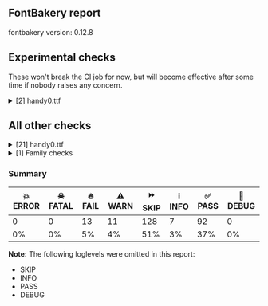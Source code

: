 ## FontBakery report

fontbakery version: 0.12.8



## Experimental checks

These won't break the CI job for now, but will become effective after some time if nobody raises any concern.


<details><summary>[2] handy0.ttf</summary>
<div>
<details>
    <summary>🔥 <b>FAIL</b> Ensure 'smcp' (small caps) lookups are defined before ligature lookups in the 'GSUB' table. <a href="https://fontbakery.readthedocs.io/en/stable/fontbakery/checks/universal.html#"></a></summary>
    <div>







* 🔥 **FAIL** <p>Font does not contain a GSUB table.</p>
 [code: missing-gsub-table]



</div>
</details>

<details>
    <summary>⚠️ <b>WARN</b> Validate size, and resolution of article images, and ensure article page has minimum length and includes visual assets. <a href="https://fontbakery.readthedocs.io/en/stable/fontbakery/checks/googlefonts.article.html#"></a></summary>
    <div>







* ⚠️ **WARN** <p>Family metadata at fonts/ttf does not have an article.</p>
 [code: lacks-article]



</div>
</details>
</div>
</details>




## All other checks



<details><summary>[21] handy0.ttf</summary>
<div>
<details>
    <summary>🔥 <b>FAIL</b> Ensure the font supports case swapping for all its glyphs. <a href="https://fontbakery.readthedocs.io/en/stable/fontbakery/checks/universal.glyphset.html#"></a></summary>
    <div>







* 🔥 **FAIL** <p>The following glyphs lack their case-swapping counterparts:</p>
<table>
<thead>
<tr>
<th align="left">Glyph present in the font</th>
<th align="left">Missing case-swapping counterpart</th>
</tr>
</thead>
<tbody>
<tr>
<td align="left">U+00C6: LATIN CAPITAL LETTER AE</td>
<td align="left">U+00E6: LATIN SMALL LETTER AE</td>
</tr>
<tr>
<td align="left">U+00D0: LATIN CAPITAL LETTER ETH</td>
<td align="left">U+00F0: LATIN SMALL LETTER ETH</td>
</tr>
</tbody>
</table>
 [code: missing-case-counterparts]



</div>
</details>

<details>
    <summary>🔥 <b>FAIL</b> Checking OS/2 usWinAscent & usWinDescent. <a href="https://fontbakery.readthedocs.io/en/stable/fontbakery/checks/universal.metrics.html#"></a></summary>
    <div>







* 🔥 **FAIL** <p>OS/2.usWinAscent value should be equal or greater than 2095, but got 2094 instead</p>
 [code: ascent]



</div>
</details>

<details>
    <summary>🔥 <b>FAIL</b> Checking Vertical Metric Linegaps. <a href="https://fontbakery.readthedocs.io/en/stable/fontbakery/checks/universal.metrics.html#"></a></summary>
    <div>







* 🔥 **FAIL** <p>hhea lineGap is not equal to 0.</p>
<p><em>Overridden</em>: This check was originally a WARN but was
overridden by the ufo profile:
For Google Fonts, all messages from this check are considered FAILs.</p>
 [code: hhea]



</div>
</details>

<details>
    <summary>🔥 <b>FAIL</b> Checking OS/2 Metrics match hhea Metrics. <a href="https://fontbakery.readthedocs.io/en/stable/fontbakery/checks/universal.metrics.html#"></a></summary>
    <div>







* 🔥 **FAIL** <p>OS/2 sTypoAscender (1638) and hhea ascent (2094) must be equal.</p>
 [code: ascender]



</div>
</details>

<details>
    <summary>🔥 <b>FAIL</b> Shapes languages in all GF glyphsets. <a href="https://fontbakery.readthedocs.io/en/stable/fontbakery/checks/googlefonts.glyphset.html#"></a></summary>
    <div>







* 🔥 **FAIL** <p>No GF glyphset was found to be supported &gt;80%, so language shaping support couldn't get checked.</p>
 [code: no-glyphset-supported]



</div>
</details>

<details>
    <summary>🔥 <b>FAIL</b> Check family name for GF Guide compliance. <a href="https://fontbakery.readthedocs.io/en/stable/fontbakery/checks/googlefonts.name.html#"></a></summary>
    <div>







* 🔥 **FAIL** <p>&quot;handy0&quot; doesn't start with an uppercase letter.</p>
 [code: starts-with-not-uppercase]



</div>
</details>

<details>
    <summary>🔥 <b>FAIL</b> Checking file is named canonically. <a href="https://fontbakery.readthedocs.io/en/stable/fontbakery/checks/googlefonts.html#"></a></summary>
    <div>







* 🔥 **FAIL** <p>Expected &quot;handy0-Regular.ttf. Got handy0.ttf.</p>
 [code: bad-filename]



</div>
</details>

<details>
    <summary>🔥 <b>FAIL</b> Copyright notices match canonical pattern in fonts <a href="https://fontbakery.readthedocs.io/en/stable/fontbakery/checks/googlefonts.copyright.html#"></a></summary>
    <div>







* 🔥 **FAIL** <p>Name Table entry: Copyright notices should match a pattern similar to:</p>
<p>&quot;Copyright 2020 The Familyname Project Authors (git url)&quot;</p>
<p>But instead we have got:</p>
<p>&quot;Copyright (c) 2024, Dr Anirban Mitra&quot;</p>
 [code: bad-notice-format]



</div>
</details>

<details>
    <summary>🔥 <b>FAIL</b> Check font names are correct <a href="https://fontbakery.readthedocs.io/en/stable/fontbakery/checks/googlefonts.name.html#"></a></summary>
    <div>







* 🔥 **FAIL** <p>Font names are incorrect:</p>
<table>
<thead>
<tr>
<th align="left">nameID</th>
<th align="left">current</th>
<th align="left">expected</th>
</tr>
</thead>
<tbody>
<tr>
<td align="left">Family Name</td>
<td align="left">handy0</td>
<td align="left">handy0</td>
</tr>
<tr>
<td align="left">Subfamily Name</td>
<td align="left">Regular</td>
<td align="left">Regular</td>
</tr>
<tr>
<td align="left">Full Name</td>
<td align="left">handy0 Regular</td>
<td align="left">handy0 Regular</td>
</tr>
<tr>
<td align="left">Postscript Name</td>
<td align="left"><strong>handy0</strong></td>
<td align="left"><strong>handy0-Regular</strong></td>
</tr>
</tbody>
</table>
 [code: bad-names]



</div>
</details>

<details>
    <summary>🔥 <b>FAIL</b> Check Google Fonts glyph coverage. <a href="https://fontbakery.readthedocs.io/en/stable/fontbakery/checks/googlefonts.glyphset.html#"></a></summary>
    <div>







* 🔥 **FAIL** <p>Missing required codepoints:</p>
<pre><code>- 0x00BF (INVERTED QUESTION MARK)


- 0x00D7 (MULTIPLICATION SIGN)


- 0x00DE (LATIN CAPITAL LETTER THORN)


- 0x00DF (LATIN SMALL LETTER SHARP S)


- 0x00E6 (LATIN SMALL LETTER AE)


- 0x00F0 (LATIN SMALL LETTER ETH)


- 0x00FE (LATIN SMALL LETTER THORN)


- 0x0100 (LATIN CAPITAL LETTER A WITH MACRON)


- 0x0101 (LATIN SMALL LETTER A WITH MACRON)


- 0x0102 (LATIN CAPITAL LETTER A WITH BREVE)


- 0x0103 (LATIN SMALL LETTER A WITH BREVE)


- 0x0104 (LATIN CAPITAL LETTER A WITH OGONEK)


- 0x0105 (LATIN SMALL LETTER A WITH OGONEK)


- 0x0106 (LATIN CAPITAL LETTER C WITH ACUTE)


- 0x0107 (LATIN SMALL LETTER C WITH ACUTE)


- 0x010A (LATIN CAPITAL LETTER C WITH DOT ABOVE)


- 0x010B (LATIN SMALL LETTER C WITH DOT ABOVE)


- 0x010C (LATIN CAPITAL LETTER C WITH CARON)


- 0x010D (LATIN SMALL LETTER C WITH CARON)


- 0x010E (LATIN CAPITAL LETTER D WITH CARON)


- 0x010F (LATIN SMALL LETTER D WITH CARON)


- 0x0110 (LATIN CAPITAL LETTER D WITH STROKE)


- 0x0111 (LATIN SMALL LETTER D WITH STROKE)


- 0x0112 (LATIN CAPITAL LETTER E WITH MACRON)


- 0x0113 (LATIN SMALL LETTER E WITH MACRON)


- 0x0116 (LATIN CAPITAL LETTER E WITH DOT ABOVE)


- 0x0117 (LATIN SMALL LETTER E WITH DOT ABOVE)


- 0x0118 (LATIN CAPITAL LETTER E WITH OGONEK)


- 0x0119 (LATIN SMALL LETTER E WITH OGONEK)


- 0x011A (LATIN CAPITAL LETTER E WITH CARON)


- 0x011B (LATIN SMALL LETTER E WITH CARON)


- 0x011E (LATIN CAPITAL LETTER G WITH BREVE)


- 0x011F (LATIN SMALL LETTER G WITH BREVE)


- 0x0120 (LATIN CAPITAL LETTER G WITH DOT ABOVE)


- 0x0121 (LATIN SMALL LETTER G WITH DOT ABOVE)


- 0x0122 (LATIN CAPITAL LETTER G WITH CEDILLA)


- 0x0123 (LATIN SMALL LETTER G WITH CEDILLA)


- 0x0126 (LATIN CAPITAL LETTER H WITH STROKE)


- 0x0127 (LATIN SMALL LETTER H WITH STROKE)


- 0x012A (LATIN CAPITAL LETTER I WITH MACRON)


- 0x012B (LATIN SMALL LETTER I WITH MACRON)


- 0x012E (LATIN CAPITAL LETTER I WITH OGONEK)


- 0x012F (LATIN SMALL LETTER I WITH OGONEK)


- 0x0130 (LATIN CAPITAL LETTER I WITH DOT ABOVE)


- 0x0131 (LATIN SMALL LETTER DOTLESS I)


- 0x0136 (LATIN CAPITAL LETTER K WITH CEDILLA)


- 0x0137 (LATIN SMALL LETTER K WITH CEDILLA)


- 0x0139 (LATIN CAPITAL LETTER L WITH ACUTE)


- 0x013A (LATIN SMALL LETTER L WITH ACUTE)


- 0x013B (LATIN CAPITAL LETTER L WITH CEDILLA)


- 0x013C (LATIN SMALL LETTER L WITH CEDILLA)


- 0x013D (LATIN CAPITAL LETTER L WITH CARON)


- 0x013E (LATIN SMALL LETTER L WITH CARON)


- 0x0141 (LATIN CAPITAL LETTER L WITH STROKE)


- 0x0142 (LATIN SMALL LETTER L WITH STROKE)


- 0x0143 (LATIN CAPITAL LETTER N WITH ACUTE)


- 0x0144 (LATIN SMALL LETTER N WITH ACUTE)


- 0x0145 (LATIN CAPITAL LETTER N WITH CEDILLA)


- 0x0146 (LATIN SMALL LETTER N WITH CEDILLA)


- 0x0147 (LATIN CAPITAL LETTER N WITH CARON)


- 0x0148 (LATIN SMALL LETTER N WITH CARON)


- 0x0150 (LATIN CAPITAL LETTER O WITH DOUBLE ACUTE)


- 0x0151 (LATIN SMALL LETTER O WITH DOUBLE ACUTE)


- 0x0152 (LATIN CAPITAL LIGATURE OE)


- 0x0153 (LATIN SMALL LIGATURE OE)


- 0x0154 (LATIN CAPITAL LETTER R WITH ACUTE)


- 0x0155 (LATIN SMALL LETTER R WITH ACUTE)


- 0x0158 (LATIN CAPITAL LETTER R WITH CARON)


- 0x0159 (LATIN SMALL LETTER R WITH CARON)


- 0x015A (LATIN CAPITAL LETTER S WITH ACUTE)


- 0x015B (LATIN SMALL LETTER S WITH ACUTE)


- 0x015E (LATIN CAPITAL LETTER S WITH CEDILLA)


- 0x015F (LATIN SMALL LETTER S WITH CEDILLA)


- 0x0160 (LATIN CAPITAL LETTER S WITH CARON)


- 0x0161 (LATIN SMALL LETTER S WITH CARON)


- 0x0164 (LATIN CAPITAL LETTER T WITH CARON)


- 0x0165 (LATIN SMALL LETTER T WITH CARON)


- 0x016A (LATIN CAPITAL LETTER U WITH MACRON)


- 0x016B (LATIN SMALL LETTER U WITH MACRON)


- 0x016E (LATIN CAPITAL LETTER U WITH RING ABOVE)


- 0x016F (LATIN SMALL LETTER U WITH RING ABOVE)


- 0x0170 (LATIN CAPITAL LETTER U WITH DOUBLE ACUTE)


- 0x0171 (LATIN SMALL LETTER U WITH DOUBLE ACUTE)


- 0x0172 (LATIN CAPITAL LETTER U WITH OGONEK)


- 0x0173 (LATIN SMALL LETTER U WITH OGONEK)


- 0x0174 (LATIN CAPITAL LETTER W WITH CIRCUMFLEX)


- 0x0175 (LATIN SMALL LETTER W WITH CIRCUMFLEX)


- 0x0176 (LATIN CAPITAL LETTER Y WITH CIRCUMFLEX)


- 0x0177 (LATIN SMALL LETTER Y WITH CIRCUMFLEX)


- 0x0178 (LATIN CAPITAL LETTER Y WITH DIAERESIS)


- 0x0179 (LATIN CAPITAL LETTER Z WITH ACUTE)


- 0x017A (LATIN SMALL LETTER Z WITH ACUTE)


- 0x017B (LATIN CAPITAL LETTER Z WITH DOT ABOVE)


- 0x017C (LATIN SMALL LETTER Z WITH DOT ABOVE)


- 0x017D (LATIN CAPITAL LETTER Z WITH CARON)


- 0x017E (LATIN SMALL LETTER Z WITH CARON)


- 0x0218 (LATIN CAPITAL LETTER S WITH COMMA BELOW)


- 0x0219 (LATIN SMALL LETTER S WITH COMMA BELOW)


- 0x021A (LATIN CAPITAL LETTER T WITH COMMA BELOW)


- 0x021B (LATIN SMALL LETTER T WITH COMMA BELOW)


- 0x0237 (LATIN SMALL LETTER DOTLESS J)


- 0x02C6 (MODIFIER LETTER CIRCUMFLEX ACCENT)


- 0x02C7 (CARON)


- 0x02D8 (BREVE)


- 0x02D9 (DOT ABOVE)


- 0x02DA (RING ABOVE)


- 0x02DB (OGONEK)


- 0x02DC (SMALL TILDE)


- 0x02DD (DOUBLE ACUTE ACCENT)


- 0x0300 (COMBINING GRAVE ACCENT)


- 0x0301 (COMBINING ACUTE ACCENT)


- 0x0302 (COMBINING CIRCUMFLEX ACCENT)


- 0x0303 (COMBINING TILDE)


- 0x0304 (COMBINING MACRON)


- 0x0306 (COMBINING BREVE)


- 0x0307 (COMBINING DOT ABOVE)


- 0x0308 (COMBINING DIAERESIS)


- 0x030A (COMBINING RING ABOVE)


- 0x030B (COMBINING DOUBLE ACUTE ACCENT)


- 0x030C (COMBINING CARON)


- 0x0326 (COMBINING COMMA BELOW)


- 0x0327 (COMBINING CEDILLA)


- 0x0328 (COMBINING OGONEK)


- 0x1E80 (LATIN CAPITAL LETTER W WITH GRAVE)


- 0x1E81 (LATIN SMALL LETTER W WITH GRAVE)


- 0x1E82 (LATIN CAPITAL LETTER W WITH ACUTE)


- 0x1E83 (LATIN SMALL LETTER W WITH ACUTE)


- 0x1E84 (LATIN CAPITAL LETTER W WITH DIAERESIS)


- 0x1E85 (LATIN SMALL LETTER W WITH DIAERESIS)


- 0x1E9E (LATIN CAPITAL LETTER SHARP S)


- 0x1EF2 (LATIN CAPITAL LETTER Y WITH GRAVE)


- 0x1EF3 (LATIN SMALL LETTER Y WITH GRAVE)


- 0x2013 (EN DASH)


- 0x2014 (EM DASH)


- 0x2018 (LEFT SINGLE QUOTATION MARK)


- 0x2019 (RIGHT SINGLE QUOTATION MARK)


- 0x201A (SINGLE LOW-9 QUOTATION MARK)


- 0x201C (LEFT DOUBLE QUOTATION MARK)


- 0x201D (RIGHT DOUBLE QUOTATION MARK)


- 0x201E (DOUBLE LOW-9 QUOTATION MARK)


- 0x2022 (BULLET)


- 0x2026 (HORIZONTAL ELLIPSIS)


- 0x2039 (SINGLE LEFT-POINTING ANGLE QUOTATION MARK)


- 0x203A (SINGLE RIGHT-POINTING ANGLE QUOTATION MARK)


- 0x20AC (EURO SIGN)


- 0x2122 (TRADE MARK SIGN)


- 0x2212 (MINUS SIGN)
</code></pre>
 [code: missing-codepoints]



</div>
</details>

<details>
    <summary>🔥 <b>FAIL</b> Check font follows the Google Fonts vertical metric schema <a href="https://fontbakery.readthedocs.io/en/stable/fontbakery/checks/googlefonts.vmetrics.html#"></a></summary>
    <div>







* 🔥 **FAIL** <p>OS/2.sTypoLineGap is &quot;377&quot; it should be 0</p>
 [code: bad-OS/2.sTypoLineGap]



* 🔥 **FAIL** <p>hhea.lineGap is &quot;377&quot; it should be 0</p>
 [code: bad-hhea.lineGap]



</div>
</details>

<details>
    <summary>⚠️ <b>WARN</b> Does GPOS table have kerning information? This check skips monospaced fonts as defined by post.isFixedPitch value <a href="https://fontbakery.readthedocs.io/en/stable/fontbakery/checks/opentype.gpos.html#"></a></summary>
    <div>







* ⚠️ **WARN** <p>GPOS table lacks kerning information.</p>
 [code: lacks-kern-info]



</div>
</details>

<details>
    <summary>⚠️ <b>WARN</b> Check if each glyph has the recommended amount of contours. <a href="https://fontbakery.readthedocs.io/en/stable/fontbakery/checks/universal.html#"></a></summary>
    <div>







* ⚠️ **WARN** <p>This check inspects the glyph outlines and detects the total number of contours in each of them. The expected values are infered from the typical ammounts of contours observed in a large collection of reference font families. The divergences listed below may simply indicate a significantly different design on some of your glyphs. On the other hand, some of these may flag actual bugs in the font such as glyphs mapped to an incorrect codepoint. Please consider reviewing the design and codepoint assignment of these to make sure they are correct.</p>
<p>The following glyphs do not have the recommended number of contours:</p>
<pre><code>- Glyph name: uni0000	Contours detected: 2	Expected: 0

- Glyph name: percent	Contours detected: 3	Expected: 4 or 5

- Glyph name: quotesingle	Contours detected: 2	Expected: 1

- Glyph name: eight	Contours detected: 2	Expected: 3

- Glyph name: at	Contours detected: 1	Expected: 2

- Glyph name: B	Contours detected: 1	Expected: 2 or 3

- Glyph name: D	Contours detected: 1	Expected: 2

- Glyph name: V	Contours detected: 2	Expected: 1

- Glyph name: Z	Contours detected: 2	Expected: 1

- Glyph name: a	Contours detected: 1	Expected: 2

- Glyph name: e	Contours detected: 1	Expected: 2

- Glyph name: f	Contours detected: 2	Expected: 1

- Glyph name: g	Contours detected: 1	Expected: 2 or 3

- Glyph name: o	Contours detected: 1	Expected: 2

- Glyph name: v	Contours detected: 2	Expected: 1

- Glyph name: w	Contours detected: 2	Expected: 1

- Glyph name: bar	Contours detected: 2	Expected: 1

- Glyph name: uni00AD	Contours detected: 1	Expected: 0

- Glyph name: degree	Contours detected: 1	Expected: 2

- Glyph name: onequarter	Contours detected: 2	Expected: 3 or 4

- Glyph name: Aring	Contours detected: 2	Expected: 3 or 4

- Glyph name: Ecircumflex	Contours detected: 1	Expected: 2

- Glyph name: Edieresis	Contours detected: 1	Expected: 3

- Glyph name: Igrave	Contours detected: 1	Expected: 2

- Glyph name: Iacute	Contours detected: 1	Expected: 2

- Glyph name: Icircumflex	Contours detected: 1	Expected: 2

- Glyph name: Idieresis	Contours detected: 1	Expected: 3

- Glyph name: Eth	Contours detected: 1	Expected: 2

- Glyph name: Ntilde	Contours detected: 1	Expected: 2

- Glyph name: Ograve	Contours detected: 2	Expected: 3

- Glyph name: Oacute	Contours detected: 2	Expected: 3

- Glyph name: Ocircumflex	Contours detected: 2	Expected: 3

- Glyph name: Otilde	Contours detected: 2	Expected: 3

- Glyph name: Odieresis	Contours detected: 2	Expected: 4

- Glyph name: Ugrave	Contours detected: 1	Expected: 2

- Glyph name: Uacute	Contours detected: 1	Expected: 2

- Glyph name: Ucircumflex	Contours detected: 1	Expected: 2

- Glyph name: Udieresis	Contours detected: 1	Expected: 3

- Glyph name: Yacute	Contours detected: 1	Expected: 2

- Glyph name: agrave	Contours detected: 1	Expected: 3

- Glyph name: aacute	Contours detected: 1	Expected: 3

- Glyph name: acircumflex	Contours detected: 1	Expected: 3

- Glyph name: atilde	Contours detected: 1	Expected: 3

- Glyph name: adieresis	Contours detected: 1	Expected: 4

- Glyph name: aring	Contours detected: 1	Expected: 4

- Glyph name: egrave	Contours detected: 1	Expected: 3

- Glyph name: eacute	Contours detected: 1	Expected: 3

- Glyph name: ecircumflex	Contours detected: 1	Expected: 3

- Glyph name: edieresis	Contours detected: 1	Expected: 4

- Glyph name: idieresis	Contours detected: 2	Expected: 3

- Glyph name: ntilde	Contours detected: 1	Expected: 2

- Glyph name: ograve	Contours detected: 1	Expected: 3

- Glyph name: oacute	Contours detected: 1	Expected: 3

- Glyph name: ocircumflex	Contours detected: 1	Expected: 3

- Glyph name: otilde	Contours detected: 1	Expected: 3

- Glyph name: odieresis	Contours detected: 1	Expected: 4

- Glyph name: oslash	Contours detected: 2	Expected: 3

- Glyph name: ugrave	Contours detected: 1	Expected: 2

- Glyph name: uacute	Contours detected: 1	Expected: 2

- Glyph name: ucircumflex	Contours detected: 1	Expected: 2

- Glyph name: udieresis	Contours detected: 1	Expected: 3

- Glyph name: yacute	Contours detected: 1	Expected: 2

- Glyph name: ydieresis	Contours detected: 1	Expected: 3

- Glyph name: Aring	Contours detected: 2	Expected: 3 or 4

- Glyph name: B	Contours detected: 1	Expected: 2 or 3

- Glyph name: D	Contours detected: 1	Expected: 2

- Glyph name: Ecircumflex	Contours detected: 1	Expected: 2

- Glyph name: Edieresis	Contours detected: 1	Expected: 3

- Glyph name: Eth	Contours detected: 1	Expected: 2

- Glyph name: Iacute	Contours detected: 1	Expected: 2

- Glyph name: Icircumflex	Contours detected: 1	Expected: 2

- Glyph name: Idieresis	Contours detected: 1	Expected: 3

- Glyph name: Igrave	Contours detected: 1	Expected: 2

- Glyph name: Ntilde	Contours detected: 1	Expected: 2

- Glyph name: Oacute	Contours detected: 2	Expected: 3

- Glyph name: Ocircumflex	Contours detected: 2	Expected: 3

- Glyph name: Odieresis	Contours detected: 2	Expected: 4

- Glyph name: Ograve	Contours detected: 2	Expected: 3

- Glyph name: Otilde	Contours detected: 2	Expected: 3

- Glyph name: Uacute	Contours detected: 1	Expected: 2

- Glyph name: Ucircumflex	Contours detected: 1	Expected: 2

- Glyph name: Udieresis	Contours detected: 1	Expected: 3

- Glyph name: Ugrave	Contours detected: 1	Expected: 2

- Glyph name: V	Contours detected: 2	Expected: 1

- Glyph name: Yacute	Contours detected: 1	Expected: 2

- Glyph name: Z	Contours detected: 2	Expected: 1

- Glyph name: a	Contours detected: 1	Expected: 2

- Glyph name: aacute	Contours detected: 1	Expected: 3

- Glyph name: acircumflex	Contours detected: 1	Expected: 3

- Glyph name: adieresis	Contours detected: 1	Expected: 4

- Glyph name: agrave	Contours detected: 1	Expected: 3

- Glyph name: aring	Contours detected: 1	Expected: 4

- Glyph name: at	Contours detected: 1	Expected: 2

- Glyph name: atilde	Contours detected: 1	Expected: 3

- Glyph name: bar	Contours detected: 2	Expected: 1

- Glyph name: degree	Contours detected: 1	Expected: 2

- Glyph name: e	Contours detected: 1	Expected: 2

- Glyph name: eacute	Contours detected: 1	Expected: 3

- Glyph name: ecircumflex	Contours detected: 1	Expected: 3

- Glyph name: edieresis	Contours detected: 1	Expected: 4

- Glyph name: egrave	Contours detected: 1	Expected: 3

- Glyph name: eight	Contours detected: 2	Expected: 3

- Glyph name: f	Contours detected: 2	Expected: 1

- Glyph name: g	Contours detected: 1	Expected: 2 or 3

- Glyph name: idieresis	Contours detected: 2	Expected: 3

- Glyph name: ntilde	Contours detected: 1	Expected: 2

- Glyph name: o	Contours detected: 1	Expected: 2

- Glyph name: oacute	Contours detected: 1	Expected: 3

- Glyph name: ocircumflex	Contours detected: 1	Expected: 3

- Glyph name: odieresis	Contours detected: 1	Expected: 4

- Glyph name: ograve	Contours detected: 1	Expected: 3

- Glyph name: onequarter	Contours detected: 2	Expected: 3 or 4

- Glyph name: oslash	Contours detected: 2	Expected: 3

- Glyph name: otilde	Contours detected: 1	Expected: 3

- Glyph name: percent	Contours detected: 3	Expected: 4 or 5

- Glyph name: quotesingle	Contours detected: 2	Expected: 1

- Glyph name: uacute	Contours detected: 1	Expected: 2

- Glyph name: ucircumflex	Contours detected: 1	Expected: 2

- Glyph name: udieresis	Contours detected: 1	Expected: 3

- Glyph name: ugrave	Contours detected: 1	Expected: 2

- Glyph name: uni00AD	Contours detected: 1	Expected: 0

- Glyph name: v	Contours detected: 2	Expected: 1

- Glyph name: w	Contours detected: 2	Expected: 1

- Glyph name: yacute	Contours detected: 1	Expected: 2

- Glyph name: ydieresis	Contours detected: 1	Expected: 3
</code></pre>
 [code: contour-count]



</div>
</details>

<details>
    <summary>⚠️ <b>WARN</b> Check math signs have the same width. <a href="https://fontbakery.readthedocs.io/en/stable/fontbakery/checks/universal.html#"></a></summary>
    <div>







* ⚠️ **WARN** <p>The most common width is 851 among a set of 2 math glyphs.
The following math glyphs have a different width, though:</p>
<p>Width = 798:
plus</p>
<p>Width = 768:
equal</p>
<p>Width = 1397:
logicalnot</p>
<p>Width = 786:
plusminus</p>
<p>Width = 790:
divide</p>
 [code: width-outliers]



</div>
</details>

<details>
    <summary>⚠️ <b>WARN</b> Does the font contain a soft hyphen? <a href="https://fontbakery.readthedocs.io/en/stable/fontbakery/checks/universal.glyphset.html#"></a></summary>
    <div>







* ⚠️ **WARN** <p>This font has a 'Soft Hyphen' character.</p>
 [code: softhyphen]



</div>
</details>

<details>
    <summary>⚠️ <b>WARN</b> Are there any misaligned on-curve points? <a href="https://fontbakery.readthedocs.io/en/stable/fontbakery/checks/outline.html#"></a></summary>
    <div>







* ⚠️ **WARN** <p>The following glyphs have on-curve points which have potentially incorrect y coordinates:</p>
<pre><code>* A (U+0041): X=424.0,Y=1432.0 (should be at cap-height 1434?)

* A (U+0041): X=1027.0,Y=1436.0 (should be at cap-height 1434?)

* Aacute (U+00C1): X=424.0,Y=1432.0 (should be at cap-height 1434?)

* Aacute (U+00C1): X=1027.0,Y=1436.0 (should be at cap-height 1434?)

* Acircumflex (U+00C2): X=424.0,Y=1432.0 (should be at cap-height 1434?)

* Acircumflex (U+00C2): X=1027.0,Y=1436.0 (should be at cap-height 1434?)

* Agrave (U+00C0): X=424.0,Y=1432.0 (should be at cap-height 1434?)

* Agrave (U+00C0): X=1027.0,Y=1436.0 (should be at cap-height 1434?)

* Aring (U+00C5): X=424.0,Y=1432.0 (should be at cap-height 1434?)

* Aring (U+00C5): X=1027.0,Y=1436.0 (should be at cap-height 1434?)

* Atilde (U+00C3): X=424.0,Y=1432.0 (should be at cap-height 1434?)

* Atilde (U+00C3): X=1027.0,Y=1436.0 (should be at cap-height 1434?)

* B (U+0042): X=524.0,Y=1.0 (should be at baseline 0?)

* D (U+0044): X=433.0,Y=1436.0 (should be at cap-height 1434?)

* E (U+0045): X=178.0,Y=1436.0 (should be at cap-height 1434?)

* Eacute (U+00C9): X=178.0,Y=1436.0 (should be at cap-height 1434?)

* Ecircumflex (U+00CA): X=178.0,Y=1436.0 (should be at cap-height 1434?)

* Edieresis (U+00CB): X=178.0,Y=1436.0 (should be at cap-height 1434?)

* Egrave (U+00C8): X=178.0,Y=1436.0 (should be at cap-height 1434?)

* Eth (U+00D0): X=433.0,Y=1436.0 (should be at cap-height 1434?)

* N (U+004E): X=1935.5,Y=1432.0 (should be at cap-height 1434?)

* Ntilde (U+00D1): X=807.0,Y=1434.5 (should be at cap-height 1434?)

* Ntilde (U+00D1): X=1536.5,Y=1.0 (should be at baseline 0?)

* Q (U+0051): X=126.5,Y=1432.5 (should be at cap-height 1434?)

* R (U+0052): X=1017.0,Y=1435.0 (should be at cap-height 1434?)

* R (U+0052): X=287.0,Y=1432.0 (should be at cap-height 1434?)

* S (U+0053): X=721.5,Y=1.5 (should be at baseline 0?)

* S (U+0053): X=372.5,Y=1432.0 (should be at cap-height 1434?)

* S (U+0053): X=551.0,Y=1433.0 (should be at cap-height 1434?)

* S (U+0053): X=554.0,Y=1433.0 (should be at cap-height 1434?)

* S (U+0053): X=609.0,Y=1435.0 (should be at cap-height 1434?)

* U (U+0055): X=212.0,Y=1636.0 (should be at ascender 1638?)

* Uacute (U+00DA): X=212.0,Y=1636.0 (should be at ascender 1638?)

* Ucircumflex (U+00DB): X=212.0,Y=1636.0 (should be at ascender 1638?)

* Udieresis (U+00DC): X=212.0,Y=1636.0 (should be at ascender 1638?)

* Ugrave (U+00D9): X=212.0,Y=1636.0 (should be at ascender 1638?)

* V (U+0056): X=1491.0,Y=1433.0 (should be at cap-height 1434?)

* Z (U+005A): X=971.0,Y=1435.0 (should be at cap-height 1434?)

* braceleft (U+007B): X=425.5,Y=2.0 (should be at baseline 0?)

* braceright (U+007D): X=111.5,Y=2.0 (should be at baseline 0?)

* cedilla (U+00B8): X=133.0,Y=-412.0 (should be at descender -410?)

* cedilla (U+00B8): X=135.0,Y=-412.0 (should be at descender -410?)

* cedilla (U+00B8): X=258.0,Y=-408.0 (should be at descender -410?)

* dollar (U+0024): X=614.0,Y=-2.0 (should be at baseline 0?)

* e (U+0065): X=346.0,Y=1.0 (should be at baseline 0?)

* eacute (U+00E9): X=346.0,Y=1.0 (should be at baseline 0?)

* ecircumflex (U+00EA): X=346.0,Y=1.0 (should be at baseline 0?)

* edieresis (U+00EB): X=346.0,Y=1.0 (should be at baseline 0?)

* egrave (U+00E8): X=346.0,Y=1.0 (should be at baseline 0?)

* five (U+0035): X=310.0,Y=1637.0 (should be at ascender 1638?)

* four (U+0034): X=52.0,Y=1637.0 (should be at ascender 1638?)

* four (U+0034): X=574.0,Y=2.0 (should be at baseline 0?)

* m (U+006D): X=174.0,Y=-2.0 (should be at baseline 0?)

* nine (U+0039): X=684.0,Y=1433.0 (should be at cap-height 1434?)

* nine (U+0039): X=684.0,Y=-2.0 (should be at baseline 0?)

* nine (U+0039): X=797.5,Y=1434.5 (should be at cap-height 1434?)

* o (U+006F): X=503.0,Y=-2.0 (should be at baseline 0?)

* oacute (U+00F3): X=503.0,Y=-2.0 (should be at baseline 0?)

* ocircumflex (U+00F4): X=503.0,Y=-2.0 (should be at baseline 0?)

* odieresis (U+00F6): X=503.0,Y=-2.0 (should be at baseline 0?)

* ograve (U+00F2): X=503.0,Y=-2.0 (should be at baseline 0?)

* one (U+0031): X=335.0,Y=1433.0 (should be at cap-height 1434?)

* onehalf (U+00BD): X=341.0,Y=1.0 (should be at baseline 0?)

* ordmasculine (U+00BA): X=503.0,Y=-2.0 (should be at baseline 0?)

* oslash (U+00F8): X=503.0,Y=-2.0 (should be at baseline 0?)

* otilde (U+00F5): X=503.0,Y=-2.0 (should be at baseline 0?)

* parenleft (U+0028): X=675.0,Y=-408.0 (should be at descender -410?)

* parenleft (U+0028): X=787.0,Y=-411.0 (should be at descender -410?)

* q (U+0071): X=514.0,Y=2.0 (should be at baseline 0?)

* seven (U+0037): X=13.0,Y=1636.0 (should be at ascender 1638?)

* threequarters (U+00BE): X=257.0,Y=-1.0 (should be at baseline 0?)

* two (U+0032): X=237.0,Y=1432.0 (should be at cap-height 1434?)

* underscore (U+005F): X=-51.0,Y=1.0 (should be at baseline 0?)
</code></pre>
 [code: found-misalignments]



</div>
</details>

<details>
    <summary>⚠️ <b>WARN</b> Do outlines contain any jaggy segments? <a href="https://fontbakery.readthedocs.io/en/stable/fontbakery/checks/outline.html#"></a></summary>
    <div>







* ⚠️ **WARN** <p>The following glyphs have jaggy segments:</p>
<pre><code>* quotesingle (U+0027): B&lt;&lt;1369.5,1178.0&gt;-&lt;1365.0,1177.0&gt;-&lt;1358.0,1176.0&gt;&gt;/B&lt;&lt;1358.0,1176.0&gt;-&lt;1369.0,1176.0&gt;-&lt;1376.0,1179.0&gt;&gt; = 8.13010235415596
</code></pre>
 [code: found-jaggy-segments]



</div>
</details>

<details>
    <summary>⚠️ <b>WARN</b> Do outlines contain any semi-vertical or semi-horizontal lines? <a href="https://fontbakery.readthedocs.io/en/stable/fontbakery/checks/outline.html#"></a></summary>
    <div>







* ⚠️ **WARN** <p>The following glyphs have semi-vertical/semi-horizontal lines:</p>
<pre><code>* A (U+0041): L&lt;&lt;154.0,373.0&gt;--&lt;155.0,488.0&gt;&gt;

* Aacute (U+00C1): L&lt;&lt;154.0,373.0&gt;--&lt;155.0,488.0&gt;&gt;

* Acircumflex (U+00C2): L&lt;&lt;154.0,373.0&gt;--&lt;155.0,488.0&gt;&gt;

* Adieresis (U+00C4): L&lt;&lt;170.0,393.0&gt;--&lt;171.0,508.0&gt;&gt;

* Agrave (U+00C0): L&lt;&lt;154.0,373.0&gt;--&lt;155.0,488.0&gt;&gt;

* Aring (U+00C5): L&lt;&lt;154.0,373.0&gt;--&lt;155.0,488.0&gt;&gt;

* Atilde (U+00C3): L&lt;&lt;154.0,373.0&gt;--&lt;155.0,488.0&gt;&gt;

* B (U+0042): L&lt;&lt;1439.0,140.0&gt;--&lt;1440.0,309.0&gt;&gt;

* B (U+0042): L&lt;&lt;155.0,846.0&gt;--&lt;154.0,634.0&gt;&gt;

* C (U+0043): L&lt;&lt;106.0,741.0&gt;--&lt;107.0,331.0&gt;&gt;

* Ccedilla (U+00C7): L&lt;&lt;106.0,741.0&gt;--&lt;107.0,331.0&gt;&gt;

* E (U+0045): L&lt;&lt;1016.0,115.0&gt;--&lt;548.0,117.0&gt;&gt;

* Eacute (U+00C9): L&lt;&lt;1016.0,115.0&gt;--&lt;548.0,117.0&gt;&gt;

* Ecircumflex (U+00CA): L&lt;&lt;1016.0,115.0&gt;--&lt;548.0,117.0&gt;&gt;

* Edieresis (U+00CB): L&lt;&lt;1016.0,115.0&gt;--&lt;548.0,117.0&gt;&gt;

* Egrave (U+00C8): L&lt;&lt;1016.0,115.0&gt;--&lt;548.0,117.0&gt;&gt;

* F (U+0046): L&lt;&lt;62.0,1123.0&gt;--&lt;61.0,975.0&gt;&gt;

* I (U+0049): L&lt;&lt;462.0,685.0&gt;--&lt;463.0,959.0&gt;&gt;

* Iacute (U+00CD): L&lt;&lt;462.0,685.0&gt;--&lt;463.0,959.0&gt;&gt;

* Icircumflex (U+00CE): L&lt;&lt;462.0,685.0&gt;--&lt;463.0,959.0&gt;&gt;

* Idieresis (U+00CF): L&lt;&lt;462.0,685.0&gt;--&lt;463.0,959.0&gt;&gt;

* Igrave (U+00CC): L&lt;&lt;462.0,685.0&gt;--&lt;463.0,959.0&gt;&gt;

* J (U+004A): L&lt;&lt;787.0,685.0&gt;--&lt;788.0,506.0&gt;&gt;

* M (U+004D): L&lt;&lt;534.0,1351.0&gt;--&lt;674.0,1352.0&gt;&gt;

* N (U+004E): L&lt;&lt;1974.0,1040.0&gt;--&lt;1975.0,1189.0&gt;&gt;

* Ntilde (U+00D1): L&lt;&lt;1990.0,1015.0&gt;--&lt;1991.0,1164.0&gt;&gt;

* O (U+004F): L&lt;&lt;145.0,664.0&gt;--&lt;143.0,898.0&gt;&gt;

* Oacute (U+00D3): L&lt;&lt;145.0,664.0&gt;--&lt;143.0,898.0&gt;&gt;

* Ocircumflex (U+00D4): L&lt;&lt;145.0,664.0&gt;--&lt;143.0,898.0&gt;&gt;

* Odieresis (U+00D6): L&lt;&lt;145.0,664.0&gt;--&lt;143.0,898.0&gt;&gt;

* Ograve (U+00D2): L&lt;&lt;145.0,664.0&gt;--&lt;143.0,898.0&gt;&gt;

* Oslash (U+00D8): L&lt;&lt;145.0,664.0&gt;--&lt;143.0,898.0&gt;&gt;

* Otilde (U+00D5): L&lt;&lt;145.0,664.0&gt;--&lt;143.0,898.0&gt;&gt;

* asterisk (U+002A): L&lt;&lt;253.0,857.0&gt;--&lt;102.0,858.0&gt;&gt;

* brokenbar (U+00A6): L&lt;&lt;281.0,119.0&gt;--&lt;283.0,709.0&gt;&gt;

* brokenbar (U+00A6): L&lt;&lt;281.0,928.0&gt;--&lt;285.0,1491.0&gt;&gt;

* four (U+0034): L&lt;&lt;953.0,1223.0&gt;--&lt;954.0,1107.0&gt;&gt;

* logicalnot (U+00AC): L&lt;&lt;123.0,899.0&gt;--&lt;700.0,895.0&gt;&gt;

* logicalnot (U+00AC): L&lt;&lt;701.0,997.0&gt;--&lt;123.0,1001.0&gt;&gt;
</code></pre>
 [code: found-semi-vertical]



</div>
</details>

<details>
    <summary>⚠️ <b>WARN</b> Check the direction of the outermost contour in each glyph <a href="https://fontbakery.readthedocs.io/en/stable/fontbakery/checks/outline.html#"></a></summary>
    <div>







* ⚠️ **WARN** <p>The following glyphs have a counter-clockwise outer contour:</p>
<pre><code>* A (U+0041) has a counter-clockwise outer contour

* AE (U+00C6) has a counter-clockwise outer contour

* Aacute (U+00C1) has a counter-clockwise outer contour

* Aacute (U+00C1) has a counter-clockwise outer contour

* Acircumflex (U+00C2) has a counter-clockwise outer contour

* Acircumflex (U+00C2) has a counter-clockwise outer contour

* Adieresis (U+00C4) has a counter-clockwise outer contour

* Adieresis (U+00C4) has a counter-clockwise outer contour

* Adieresis (U+00C4) has a counter-clockwise outer contour

* Agrave (U+00C0) has a counter-clockwise outer contour

* Agrave (U+00C0) has a counter-clockwise outer contour

* Aring (U+00C5) has a counter-clockwise outer contour

* Atilde (U+00C3) has a counter-clockwise outer contour

* Atilde (U+00C3) has a counter-clockwise outer contour

* B (U+0042) has a counter-clockwise outer contour

* C (U+0043) has a counter-clockwise outer contour

* Ccedilla (U+00C7) has a counter-clockwise outer contour

* D (U+0044) has a counter-clockwise outer contour

* E (U+0045) has a counter-clockwise outer contour

* Eacute (U+00C9) has a counter-clockwise outer contour

* Eacute (U+00C9) has a counter-clockwise outer contour

* Ecircumflex (U+00CA) has a counter-clockwise outer contour

* Edieresis (U+00CB) has a counter-clockwise outer contour

* Egrave (U+00C8) has a counter-clockwise outer contour

* Egrave (U+00C8) has a counter-clockwise outer contour

* Eth (U+00D0) has a counter-clockwise outer contour

* F (U+0046) has a counter-clockwise outer contour

* G (U+0047) has a counter-clockwise outer contour

* H (U+0048) has a counter-clockwise outer contour

* I (U+0049) has a counter-clockwise outer contour

* Iacute (U+00CD) has a counter-clockwise outer contour

* Icircumflex (U+00CE) has a counter-clockwise outer contour

* Idieresis (U+00CF) has a counter-clockwise outer contour

* Igrave (U+00CC) has a counter-clockwise outer contour

* J (U+004A) has a counter-clockwise outer contour

* K (U+004B) has a counter-clockwise outer contour

* L (U+004C) has a counter-clockwise outer contour

* M (U+004D) has a counter-clockwise outer contour

* N (U+004E) has a counter-clockwise outer contour

* Ntilde (U+00D1) has a counter-clockwise outer contour

* O (U+004F) has a counter-clockwise outer contour

* Oacute (U+00D3) has a counter-clockwise outer contour

* Ocircumflex (U+00D4) has a counter-clockwise outer contour

* Odieresis (U+00D6) has a counter-clockwise outer contour

* Ograve (U+00D2) has a counter-clockwise outer contour

* Oslash (U+00D8) has a counter-clockwise outer contour

* Otilde (U+00D5) has a counter-clockwise outer contour

* P (U+0050) has a counter-clockwise outer contour

* Q (U+0051) has a counter-clockwise outer contour

* R (U+0052) has a counter-clockwise outer contour

* S (U+0053) has a counter-clockwise outer contour

* T (U+0054) has a counter-clockwise outer contour

* U (U+0055) has a counter-clockwise outer contour

* Uacute (U+00DA) has a counter-clockwise outer contour

* Ucircumflex (U+00DB) has a counter-clockwise outer contour

* Udieresis (U+00DC) has a counter-clockwise outer contour

* Ugrave (U+00D9) has a counter-clockwise outer contour

* V (U+0056) has a counter-clockwise outer contour

* W (U+0057) has a counter-clockwise outer contour

* X (U+0058) has a counter-clockwise outer contour

* Y (U+0059) has a counter-clockwise outer contour

* Yacute (U+00DD) has a counter-clockwise outer contour

* Z (U+005A) has a counter-clockwise outer contour

* a (U+0061) has a counter-clockwise outer contour

* aacute (U+00E1) has a counter-clockwise outer contour

* acircumflex (U+00E2) has a counter-clockwise outer contour

* acute (U+00B4) has a counter-clockwise outer contour

* adieresis (U+00E4) has a counter-clockwise outer contour

* agrave (U+00E0) has a counter-clockwise outer contour

* ampersand (U+0026) has a counter-clockwise outer contour

* aring (U+00E5) has a counter-clockwise outer contour

* asciicircum (U+005E) has a counter-clockwise outer contour

* asciitilde (U+007E) has a counter-clockwise outer contour

* asterisk (U+002A) has a counter-clockwise outer contour

* at (U+0040) has a counter-clockwise outer contour

* atilde (U+00E3) has a counter-clockwise outer contour

* b (U+0062) has a counter-clockwise outer contour

* backslash (U+005C) has a counter-clockwise outer contour

* bar (U+007C) has a counter-clockwise outer contour

* bar (U+007C) has a counter-clockwise outer contour

* braceleft (U+007B) has a counter-clockwise outer contour

* braceright (U+007D) has a counter-clockwise outer contour

* bracketleft (U+005B) has a counter-clockwise outer contour

* bracketright (U+005D) has a counter-clockwise outer contour

* brokenbar (U+00A6) has a counter-clockwise outer contour

* brokenbar (U+00A6) has a counter-clockwise outer contour

* c (U+0063) has a counter-clockwise outer contour

* ccedilla (U+00E7) has a counter-clockwise outer contour

* cedilla (U+00B8) has a counter-clockwise outer contour

* cent (U+00A2) has a counter-clockwise outer contour

* colon (U+003A) has a counter-clockwise outer contour

* colon (U+003A) has a counter-clockwise outer contour

* comma (U+002C) has a counter-clockwise outer contour

* copyright (U+00A9) has a counter-clockwise outer contour

* currency (U+00A4) has a counter-clockwise outer contour

* d (U+0064) has a counter-clockwise outer contour

* degree (U+00B0) has a counter-clockwise outer contour

* dieresis (U+00A8) has a counter-clockwise outer contour

* dieresis (U+00A8) has a counter-clockwise outer contour

* divide (U+00F7) has a counter-clockwise outer contour

* divide (U+00F7) has a counter-clockwise outer contour

* divide (U+00F7) has a counter-clockwise outer contour

* dollar (U+0024) has a counter-clockwise outer contour

* e (U+0065) has a counter-clockwise outer contour

* eacute (U+00E9) has a counter-clockwise outer contour

* ecircumflex (U+00EA) has a counter-clockwise outer contour

* edieresis (U+00EB) has a counter-clockwise outer contour

* egrave (U+00E8) has a counter-clockwise outer contour

* eight (U+0038) has a counter-clockwise outer contour

* equal (U+003D) has a counter-clockwise outer contour

* equal (U+003D) has a counter-clockwise outer contour

* exclam (U+0021) has a counter-clockwise outer contour

* exclam (U+0021) has a counter-clockwise outer contour

* exclamdown (U+00A1) has a counter-clockwise outer contour

* exclamdown (U+00A1) has a counter-clockwise outer contour

* f (U+0066) has a counter-clockwise outer contour

* five (U+0035) has a counter-clockwise outer contour

* four (U+0034) has a counter-clockwise outer contour

* g (U+0067) has a counter-clockwise outer contour

* grave (U+0060) has a counter-clockwise outer contour

* greater (U+003E) has a counter-clockwise outer contour

* guillemotleft (U+00AB) has a counter-clockwise outer contour

* guillemotleft (U+00AB) has a counter-clockwise outer contour

* guillemotright (U+00BB) has a counter-clockwise outer contour

* guillemotright (U+00BB) has a counter-clockwise outer contour

* h (U+0068) has a counter-clockwise outer contour

* hyphen (U+002D) has a counter-clockwise outer contour

* i (U+0069) has a counter-clockwise outer contour

* i (U+0069) has a counter-clockwise outer contour

* iacute (U+00ED) has a counter-clockwise outer contour

* iacute (U+00ED) has a counter-clockwise outer contour

* icircumflex (U+00EE) has a counter-clockwise outer contour

* icircumflex (U+00EE) has a counter-clockwise outer contour

* idieresis (U+00EF) has a counter-clockwise outer contour

* idieresis (U+00EF) has a counter-clockwise outer contour

* igrave (U+00EC) has a counter-clockwise outer contour

* igrave (U+00EC) has a counter-clockwise outer contour

* j (U+006A) has a counter-clockwise outer contour

* j (U+006A) has a counter-clockwise outer contour

* k (U+006B) has a counter-clockwise outer contour

* l (U+006C) has a counter-clockwise outer contour

* less (U+003C) has a counter-clockwise outer contour

* logicalnot (U+00AC) has a counter-clockwise outer contour

* m (U+006D) has a counter-clockwise outer contour

* macron (U+00AF) has a counter-clockwise outer contour

* mu (U+00B5) has a counter-clockwise outer contour

* n (U+006E) has a counter-clockwise outer contour

* nine (U+0039) has a counter-clockwise outer contour

* ntilde (U+00F1) has a counter-clockwise outer contour

* numbersign (U+0023) has a counter-clockwise outer contour

* o (U+006F) has a counter-clockwise outer contour

* oacute (U+00F3) has a counter-clockwise outer contour

* ocircumflex (U+00F4) has a counter-clockwise outer contour

* odieresis (U+00F6) has a counter-clockwise outer contour

* ograve (U+00F2) has a counter-clockwise outer contour

* one (U+0031) has a counter-clockwise outer contour

* onehalf (U+00BD) has a counter-clockwise outer contour

* onehalf (U+00BD) has a counter-clockwise outer contour

* onehalf (U+00BD) has a counter-clockwise outer contour

* onequarter (U+00BC) has a counter-clockwise outer contour

* onequarter (U+00BC) has a counter-clockwise outer contour

* ordfeminine (U+00AA) has a counter-clockwise outer contour

* ordfeminine (U+00AA) has a counter-clockwise outer contour

* ordmasculine (U+00BA) has a counter-clockwise outer contour

* ordmasculine (U+00BA) has a counter-clockwise outer contour

* oslash (U+00F8) has a counter-clockwise outer contour

* otilde (U+00F5) has a counter-clockwise outer contour

* p (U+0070) has a counter-clockwise outer contour

* paragraph (U+00B6) has a counter-clockwise outer contour

* parenleft (U+0028) has a counter-clockwise outer contour

* parenright (U+0029) has a counter-clockwise outer contour

* percent (U+0025) has a counter-clockwise outer contour

* period (U+002E) has a counter-clockwise outer contour

* periodcentered (U+00B7) has a counter-clockwise outer contour

* plus (U+002B) has a counter-clockwise outer contour

* plusminus (U+00B1) has a counter-clockwise outer contour

* plusminus (U+00B1) has a counter-clockwise outer contour

* q (U+0071) has a counter-clockwise outer contour

* question (U+003F) has a counter-clockwise outer contour

* question (U+003F) has a counter-clockwise outer contour

* quotedbl (U+0022) has a counter-clockwise outer contour

* quotedbl (U+0022) has a counter-clockwise outer contour

* quotesingle (U+0027) has a counter-clockwise outer contour

* quotesingle (U+0027) has a counter-clockwise outer contour

* r (U+0072) has a counter-clockwise outer contour

* registered (U+00AE) has a counter-clockwise outer contour

* s (U+0073) has a counter-clockwise outer contour

* section (U+00A7) has a counter-clockwise outer contour

* semicolon (U+003B) has a counter-clockwise outer contour

* semicolon (U+003B) has a counter-clockwise outer contour

* seven (U+0037) has a counter-clockwise outer contour

* six (U+0036) has a counter-clockwise outer contour

* slash (U+002F) has a counter-clockwise outer contour

* sterling (U+00A3) has a counter-clockwise outer contour

* t (U+0074) has a counter-clockwise outer contour

* three (U+0033) has a counter-clockwise outer contour

* threequarters (U+00BE) has a counter-clockwise outer contour

* threequarters (U+00BE) has a counter-clockwise outer contour

* two (U+0032) has a counter-clockwise outer contour

* u (U+0075) has a counter-clockwise outer contour

* uacute (U+00FA) has a counter-clockwise outer contour

* ucircumflex (U+00FB) has a counter-clockwise outer contour

* udieresis (U+00FC) has a counter-clockwise outer contour

* ugrave (U+00F9) has a counter-clockwise outer contour

* underscore (U+005F) has a counter-clockwise outer contour

* uni0000 (U+0000) has a counter-clockwise outer contour

* uni00AD (U+00AD) has a counter-clockwise outer contour

* uni00B2 (U+00B2) has a counter-clockwise outer contour

* uni00B3 (U+00B3) has a counter-clockwise outer contour

* uni00B9 (U+00B9) has a counter-clockwise outer contour

* v (U+0076) has a counter-clockwise outer contour

* v (U+0076) has a counter-clockwise outer contour

* v (U+0076) has a path with no bounds (probably a single point)

* w (U+0077) has a counter-clockwise outer contour

* w (U+0077) has a counter-clockwise outer contour

* w (U+0077) has a path with no bounds (probably a single point)

* x (U+0078) has a counter-clockwise outer contour

* y (U+0079) has a counter-clockwise outer contour

* yacute (U+00FD) has a counter-clockwise outer contour

* ydieresis (U+00FF) has a counter-clockwise outer contour

* yen (U+00A5) has a counter-clockwise outer contour

* z (U+007A) has a counter-clockwise outer contour

* zero (U+0030) has a counter-clockwise outer contour
</code></pre>
 [code: ccw-outer-contour]



</div>
</details>

<details>
    <summary>⚠️ <b>WARN</b> Ensure fonts have ScriptLangTags declared on the 'meta' table. <a href="https://fontbakery.readthedocs.io/en/stable/fontbakery/checks/googlefonts.meta.html#"></a></summary>
    <div>







* ⚠️ **WARN** <p>This font file does not have a 'meta' table.</p>
 [code: lacks-meta-table]



</div>
</details>

<details>
    <summary>⚠️ <b>WARN</b> Checking OS/2 achVendID. <a href="https://fontbakery.readthedocs.io/en/stable/fontbakery/checks/googlefonts.os2.html#"></a></summary>
    <div>







* ⚠️ **WARN** <p>OS/2 VendorID is 'PfEd', a font editor default. If you registered it recently, then it's safe to ignore this warning message. Otherwise, you should set it to your own unique 4 character code, and register it with Microsoft at <a href="https://www.microsoft.com/typography/links/vendorlist.aspx">https://www.microsoft.com/typography/links/vendorlist.aspx</a></p>
 [code: bad]



</div>
</details>
</div>
</details>

<details><summary>[1] Family checks</summary>
<div>
<details>
    <summary>🔥 <b>FAIL</b> OS/2.fsSelection bit 7 (USE_TYPO_METRICS) is set in all fonts. <a href="https://fontbakery.readthedocs.io/en/stable/fontbakery/checks/googlefonts.os2.html#"></a></summary>
    <div>







* 🔥 **FAIL** <p>OS/2.fsSelection bit 7 (USE_TYPO_METRICS) wasNOT set in the following fonts: ['fonts/ttf/handy0.ttf'].</p>
 [code: missing-os2-fsselection-bit7]



</div>
</details>
</div>
</details>




### Summary

| 💥 ERROR | ☠ FATAL | 🔥 FAIL | ⚠️ WARN | ⏩ SKIP | ℹ️ INFO | ✅ PASS | 🔎 DEBUG | 
| ---|---|---|---|---|---|---|---|
| 0 | 0 | 13 | 11 | 128 | 7 | 92 | 0 | 
| 0% | 0% | 5% | 4% | 51% | 3% | 37% | 0% | 



**Note:** The following loglevels were omitted in this report:


* SKIP
* INFO
* PASS
* DEBUG

